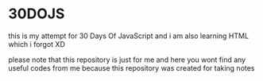 # 30DOJS
this is my attempt for 30 Days Of JavaScript and i am also learning HTML which i forgot XD

please note that this repository is just for me and here you wont find any useful codes from me
because this repository was created for taking notes
